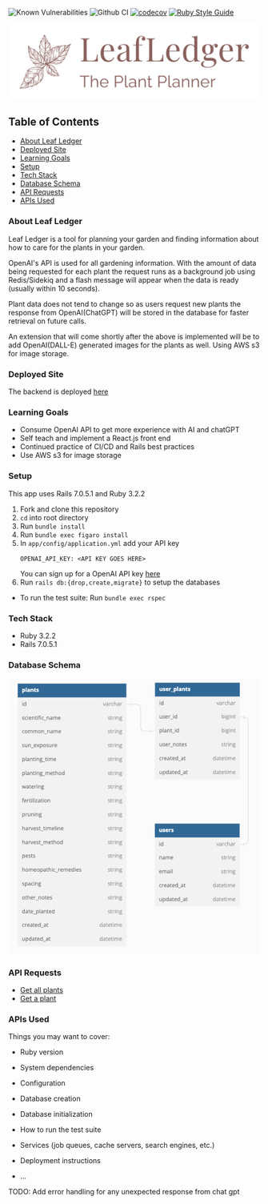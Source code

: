 ![Known Vulnerabilities](https://snyk.io/test/github/this-is-joeking/leaf-ledger-be/badge.svg)
![Github CI](https://github.com/this-is-joeking/leaf-ledger-be/actions/workflows/rubyonrails.yml/badge.svg)
[![codecov](https://codecov.io/gh/this-is-joeking/leaf-ledger-be/branch/main/graph/badge.svg?token=wNdmzeSeJZ)](https://codecov.io/gh/this-is-joeking/leaf-ledger-be)
[![Ruby Style Guide](https://img.shields.io/badge/code_style-rubocop-brightgreen.svg)](https://github.com/rubocop/rubocop)

![Leaf Ledger logo](/app/assets/images/logos/logo-transparent-png.png)

## Table of Contents
- [About Leaf Ledger](#about-leaf-ledger)
- [Deployed Site](#deployed-site)
- [Learning Goals](#learning-goals)
- [Setup](#setup)
- [Tech Stack](#tech-stack)
- [Database Schema](#database-schema)
- [API Requests](#api-requests)
- [APIs Used](#apis-used)



### About Leaf Ledger
Leaf Ledger is a tool for planning your garden and finding information about how to care for the plants in your garden. 

OpenAI's API is used for all gardening information. With the amount of data being requested for each plant the request runs as a background job using Redis/Sidekiq and a flash message will appear when the data is ready (usually within 10 seconds). 

Plant data does not tend to change so as users request new plants the response from OpenAI(ChatGPT) will be stored in the database for faster retrieval on future calls.

An extension that will come shortly after the above is implemented will be to add OpenAI(DALL-E) generated images for the plants as well. Using AWS s3 for image storage.

### Deployed Site
The backend is deployed [here](https://leaf-ledger-be.herokuapp.com/)

### Learning Goals
- Consume OpenAI API to get more experience with AI and chatGPT
- Self teach and implement a React.js front end
- Continued practice of CI/CD and Rails best practices
- Use AWS s3 for image storage

### Setup
This app uses Rails 7.0.5.1 and Ruby 3.2.2

1. Fork and clone this repository
1. `cd` into root directory
1. Run `bundle install`
1. Run `bundle exec figaro install`
1. In `app/config/application.yml` add your API key
    ```
    OPENAI_API_KEY: <API KEY GOES HERE>
    ```
      You can sign up for a OpenAI API key [here](https://platform.openai.com/account/api-keys)
1. Run `rails db:{drop,create,migrate}` to setup the databases
- To run the test suite: Run `bundle exec rspec`
### Tech Stack
- Ruby 3.2.2
- Rails 7.0.5.1

### Database Schema
![datbase diagram](/app/assets/images/db-diagram.png)

### API Requests
- [Get all plants](/docs/api_requests/plant_index.md)
- [Get a plant](/docs/api_requests/plant_show.md)
### APIs Used

Things you may want to cover:

* Ruby version

* System dependencies

* Configuration

* Database creation

* Database initialization

* How to run the test suite

* Services (job queues, cache servers, search engines, etc.)

* Deployment instructions

* ...


TODO: Add error handling for any unexpected response from chat gpt
